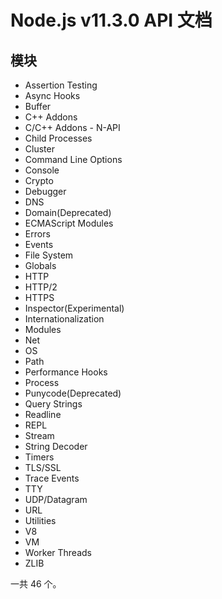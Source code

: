 # Node.js v11.3.0 API 文档

## 模块

+ Assertion Testing
+ Async Hooks
+ Buffer
+ C++ Addons
+ C/C++ Addons - N-API
+ Child Processes
+ Cluster
+ Command Line Options
+ Console
+ Crypto
+ Debugger
+ DNS
+ Domain(Deprecated)
+ ECMAScript Modules
+ Errors
+ Events
+ File System
+ Globals
+ HTTP
+ HTTP/2
+ HTTPS
+ Inspector(Experimental)
+ Internationalization
+ Modules
+ Net
+ OS
+ Path
+ Performance Hooks
+ Process
+ Punycode(Deprecated)
+ Query Strings
+ Readline
+ REPL
+ Stream
+ String Decoder
+ Timers
+ TLS/SSL
+ Trace Events
+ TTY
+ UDP/Datagram
+ URL
+ Utilities
+ V8
+ VM
+ Worker Threads
+ ZLIB

一共 46 个。   

